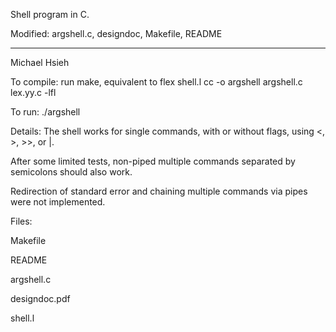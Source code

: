 Shell program in C.

Modified: argshell.c, designdoc, Makefile, README

---

Michael Hsieh

To compile:
run make, equivalent to
flex shell.l
cc -o argshell argshell.c lex.yy.c -lfl

To run:
./argshell

Details:
The shell works for single commands, with or
without flags, using <, >, >>, or |.

After some limited tests, non-piped multiple
commands separated by semicolons should also work.

Redirection of standard error and chaining
multiple commands via pipes were not implemented.

Files:

Makefile

README

argshell.c

designdoc.pdf

shell.l
